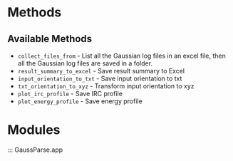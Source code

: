 # Methods

## Available Methods
* `collect_files_from` - List all the Gaussian log files in an excel file, then all the Gaussian log files are saved in a folder.
* `result_summary_to_excel` - Save result summary to Excel
* `input_orientation_to_txt` - Save input orientation to txt
* `txt_orientation_to_xyz` - Transform input orientation to xyz
* `plot_irc_profile` - Save IRC profile
* `plot_energy_profile` - Save energy profile

# Modules

::: GaussParse.app